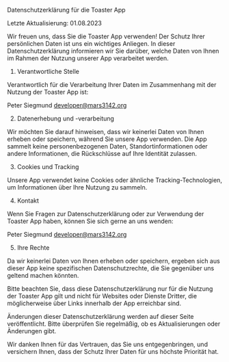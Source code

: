 Datenschutzerklärung für die Toaster App

Letzte Aktualisierung: 01.08.2023

Wir freuen uns, dass Sie die Toaster App verwenden! Der Schutz Ihrer persönlichen Daten ist uns ein wichtiges Anliegen. In dieser Datenschutzerklärung informieren wir Sie darüber, welche Daten von Ihnen im Rahmen der Nutzung unserer App verarbeitet werden.

1. Verantwortliche Stelle

Verantwortlich für die Verarbeitung Ihrer Daten im Zusammenhang mit der Nutzung der Toaster App ist:

Peter Siegmund
developer@mars3142.org

2. Datenerhebung und -verarbeitung

Wir möchten Sie darauf hinweisen, dass wir keinerlei Daten von Ihnen erheben oder speichern, während Sie unsere App verwenden. Die App sammelt keine personenbezogenen Daten, Standortinformationen oder andere Informationen, die Rückschlüsse auf Ihre Identität zulassen.

3. Cookies und Tracking

Unsere App verwendet keine Cookies oder ähnliche Tracking-Technologien, um Informationen über Ihre Nutzung zu sammeln.

4. Kontakt

Wenn Sie Fragen zur Datenschutzerklärung oder zur Verwendung der Toaster App haben, können Sie sich gerne an uns wenden:

Peter Siegmund
developer@mars3142.org

5. Ihre Rechte

Da wir keinerlei Daten von Ihnen erheben oder speichern, ergeben sich aus dieser App keine spezifischen Datenschutzrechte, die Sie gegenüber uns geltend machen könnten.

Bitte beachten Sie, dass diese Datenschutzerklärung nur für die Nutzung der Toaster App gilt und nicht für Websites oder Dienste Dritter, die möglicherweise über Links innerhalb der App erreichbar sind.

Änderungen dieser Datenschutzerklärung werden auf dieser Seite veröffentlicht. Bitte überprüfen Sie regelmäßig, ob es Aktualisierungen oder Änderungen gibt.

Wir danken Ihnen für das Vertrauen, das Sie uns entgegenbringen, und versichern Ihnen, dass der Schutz Ihrer Daten für uns höchste Priorität hat.
